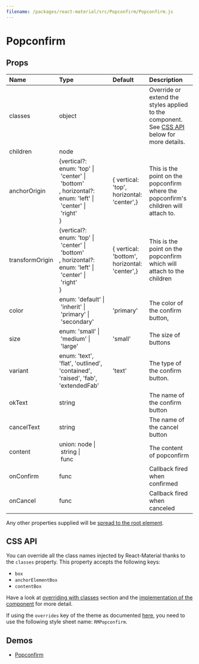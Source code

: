 ```yaml
---
filename: /packages/react-material/src/Popconfirm/Popconfirm.js
---
```


<!--- This documentation is automatically generated, do not try to edit it. -->

# Popconfirm



## Props

| Name | Type | Default | Description |
|:-----|:-----|:--------|:------------|
| <span class="prop-name">classes</span> | <span class="prop-type">object |  | Override or extend the styles applied to the component. See [CSS API](#css-api) below for more details. |
| <span class="prop-name">children</span> | <span class="prop-type">node |  |  |
| <span class="prop-name">anchorOrigin</span> | <span class="prop-type">{vertical?: enum:&nbsp;'top'&nbsp;&#124;<br>&nbsp;'center'&nbsp;&#124;<br>&nbsp;'bottom'<br>, horizontal?: enum:&nbsp;'left'&nbsp;&#124;<br>&nbsp;'center'&nbsp;&#124;<br>&nbsp;'right'<br>} | <span class="prop-default">{  vertical: 'top',  horizontal: 'center',}</span> | This is the point on the popconfirm where the popconfirm's children will attach to. |
| <span class="prop-name">transformOrigin</span> | <span class="prop-type">{vertical?: enum:&nbsp;'top'&nbsp;&#124;<br>&nbsp;'center'&nbsp;&#124;<br>&nbsp;'bottom'<br>, horizontal?: enum:&nbsp;'left'&nbsp;&#124;<br>&nbsp;'center'&nbsp;&#124;<br>&nbsp;'right'<br>} | <span class="prop-default">{  vertical: 'bottom',  horizontal: 'center',}</span> | This is the point on the popconfirm which will attach to the children |
| <span class="prop-name">color</span> | <span class="prop-type">enum:&nbsp;'default'&nbsp;&#124;<br>&nbsp;'inherit'&nbsp;&#124;<br>&nbsp;'primary'&nbsp;&#124;<br>&nbsp;'secondary'<br> | <span class="prop-default">'primary'</span> | The color of the confirm button, |
| <span class="prop-name">size</span> | <span class="prop-type">enum:&nbsp;'small'&nbsp;&#124;<br>&nbsp;'medium'&nbsp;&#124;<br>&nbsp;'large'<br> | <span class="prop-default">'small'</span> | The size of buttons |
| <span class="prop-name">variant</span> | <span class="prop-type">enum:&nbsp;'text', 'flat', 'outlined', 'contained', 'raised', 'fab', 'extendedFab'<br> | <span class="prop-default">'text'</span> | The type of the confirm button. |
| <span class="prop-name">okText</span> | <span class="prop-type">string |  | The name of the confirm button |
| <span class="prop-name">cancelText</span> | <span class="prop-type">string |  | The name of the cancel button |
| <span class="prop-name">content</span> | <span class="prop-type">union:&nbsp;node&nbsp;&#124;<br>&nbsp;string&nbsp;&#124;<br>&nbsp;func<br> |  | The content of popconfirm |
| <span class="prop-name">onConfirm</span> | <span class="prop-type">func |  | Callback fired when confirmed |
| <span class="prop-name">onCancel</span> | <span class="prop-type">func |  | Callback fired when canceled |

Any other properties supplied will be [spread to the root element](/guides/api#spread).

## CSS API

You can override all the class names injected by React-Material thanks to the `classes` property.
This property accepts the following keys:
- `box`
- `anchorElementBox`
- `contentBox`

Have a look at [overriding with classes](/customization/overrides#overriding-with-classes) section
and the [implementation of the component](http://git.dev.sh.ctripcorp.com/sixthquake/react-material/tree/develop/packages/react-material/src/Popconfirm/Popconfirm.js)
for more detail.

If using the `overrides` key of the theme as documented
[here](/customization/themes#customizing-all-instances-of-a-component-type),
you need to use the following style sheet name: `RMPopconfirm`.

## Demos

- [Popconfirm](/demos/popconfirm)

